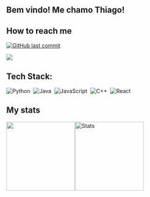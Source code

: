 ## Bem vindo! Me chamo Thiago!

## How to reach me

<a href="mailto:thiagoviniciusc33@gmail.com">
    <img alt="GitHub last commit" src="https://img.shields.io/badge/Gmail-D14836?style=for-the-badge&logo=gmail&logoColor=white" />
  </a>
  
<a href="https://instagram.com/thiago.viniciusc" target="_blank"><img src="https://img.shields.io/badge/-Instagram-%23E4405F?style=for-the-badge&logo=instagram&logoColor=white" target="_blank"></a>

## Tech Stack:

![Python](https://img.shields.io/badge/-Python-555?style=flat&logo=python)&nbsp;
![Java](https://img.shields.io/badge/-Java-555?style=flat&logo=openjdk&logoColor=FFA518)&nbsp;
![JavaScript](https://img.shields.io/badge/-JavaScript-555?style=flat&logo=javascript)&nbsp;
![C++](https://img.shields.io/badge/-C++-blue?style=flat&logo=cplusplus)&nbsp;
![React](https://shields.io/badge/react-black?style=flat&logo=react&style=for-the-badge)&nbsp;


## My stats

<table>
    <tr>
        <img height="180em" src="https://github-readme-stats.vercel.app/api/top-langs/?username=natanmorais23&layout=compact&theme=dark" "Top Languages"/>
        <img height="180em" src="https://github-readme-stats.vercel.app/api?username=natanmorais23&show_icons=true&theme=dark" alt="Stats"/>
    </tr>
    
</table>
